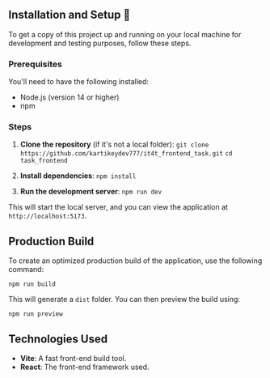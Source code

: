 
## Installation and Setup 🚀

To get a copy of this project up and running on your local machine for development and testing purposes, follow these steps.

### Prerequisites

You'll need to have the following installed:

* Node.js (version 14 or higher)
* npm 

### Steps

1.  **Clone the repository** (if it's not a local folder):
    `git clone https://github.com/kartikeydev777/it4t_frontend_task.git`
    `cd task_frontend`

2.  **Install dependencies**:
    `npm install`


3.  **Run the development server**:
    `npm run dev`


This will start the local server, and you can view the application at `http://localhost:5173`.

## Production Build

To create an optimized production build of the application, use the following command:

`npm run build`


This will generate a `dist` folder. You can then preview the build using:

`npm run preview`

## Technologies Used

* **Vite**: A fast front-end build tool.
* **React**: The front-end framework used.
